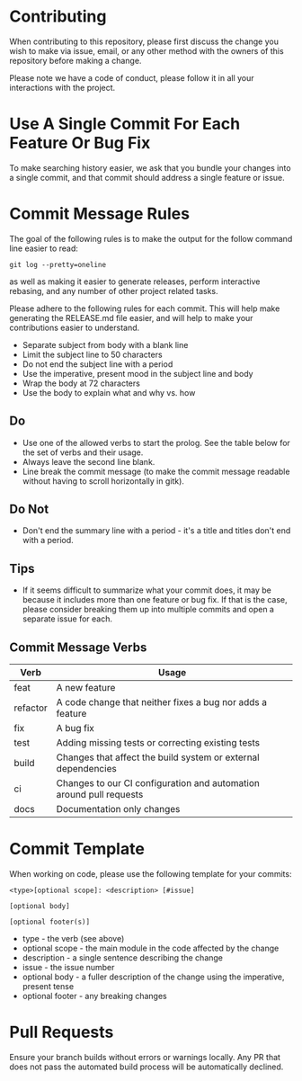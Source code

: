 # Contributing

When contributing to this repository, please first discuss the change you wish
to make via issue, email, or any other method with the owners of this repository
before making a change.

Please note we have a code of conduct, please follow it in all your interactions
with the project.

# Use A Single Commit For Each Feature Or Bug Fix

To make searching history easier, we ask that you bundle your changes into a
single commit, and that commit should address a single feature or issue.

# Commit Message Rules

The goal of the following rules is to make the output for the follow command
line easier to read:

```git log --pretty=oneline```

as well as making it easier to generate releases, perform interactive
rebasing, and any number of other project related tasks.

Please adhere to the following rules for each commit. This will help make
generating the RELEASE.md file easier, and will help to make your
contributions easier to understand.

 * Separate subject from body with a blank line
 * Limit the subject line to 50 characters
 * Do not end the subject line with a period
 * Use the imperative, present mood in the subject line and body
 * Wrap the body at 72 characters
 * Use the body to explain what and why vs. how


 
## Do
 * Use one of the allowed verbs to start the prolog. See the table below for the set of verbs and their usage.
 * Always leave the second line blank.
 * Line break the commit message (to make the commit message readable without having to scroll horizontally in gitk).

## Do Not
 * Don't end the summary line with a period - it's a title and titles don't end with a period.

## Tips
 * If it seems difficult to summarize what your commit does, it may be because it includes more than one feature or bug
   fix. If that is the case, please consider breaking them up into multiple commits and open a separate issue for each.

## Commit Message Verbs

| Verb     | Usage                                                               |
|----------|---------------------------------------------------------------------|
| feat     | A new feature                                                       |
| refactor | A code change that neither fixes a bug nor adds a feature           |
| fix      | A bug fix                                                           |
| test     | Adding missing tests or correcting existing tests                   |
| build    | Changes that affect the build system or external dependencies       |
| ci       | Changes to our CI configuration and automation around pull requests |
| docs     | Documentation only changes                                          |

# Commit Template

When working on code, please use the following template for your commits:

    <type>[optional scope]: <description> [#issue]
    
    [optional body]
    
    [optional footer(s)]


 * type - the verb (see above)
 * optional scope - the main module in the code affected by the change
 * description - a single sentence describing the change
 * issue - the issue number
 * optional body - a fuller description of the change using the imperative, present tense
 * optional footer - any breaking changes


# Pull Requests

Ensure your branch builds without errors or warnings locally. Any PR that does
not pass the automated build process will be automatically declined.
